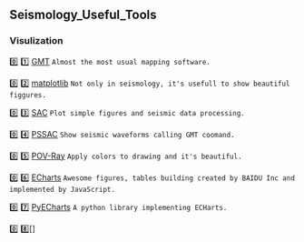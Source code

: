 ## Seismology_Useful_Tools

### Visulization
:zero: :one: [GMT](http://gmt.soest.hawaii.edu/)
`
Almost the most usual mapping software.
`

:zero: :two: [matplotlib](https://matplotlib.org/)
`
Not only in seismology, it's usefull to show beautiful figgures.
`

:zero: :three: [SAC](http://ds.iris.edu/ds/nodes/dmc/forms/sac/)
`
Plot simple figures and seismic data processing.
`

:zero: :four: [PSSAC](http://www.eas.slu.edu/People/LZhu/home.html)
`
Show seismic waveforms calling GMT coomand.
`

:zero: :five: [POV-Ray](http://www.povray.org/)
`
Apply colors to drawing and it's beautiful.
`

:zero: :six: [ECharts](https://www.echartsjs.com/examples/zh/index.html)
`
Awesome figures, tables building created by BAIDU Inc and implemented by JavaScript.
`

:zero: :seven: [PyECharts](https://pyecharts.org/#/zh-cn/intro)
`
A python library implementing ECHarts.
`

:zero: :eight:[]
